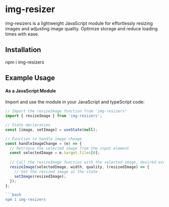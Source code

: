 # img-resizer

img-resizers is a lightweight JavaScript module for effortlessly resizing images and adjusting image quality. Optimize storage and reduce loading times with ease.

## Installation
npm i img-resizers

## Example Usage
#### As a JavaScript Module
Import and use the module in your JavaScript and typeScript code:

```javascript 
// Import the resizeImage function from 'img-resizers'
import { resizeImage } from 'img-resizers';

// State declaration
const [image, setImage] = useState(null);

// Function to handle image change
const handleImageChange = (e) => {
  // Retrieve the selected image from the input element
  const selectedImage = e.target.files[0];
  
  // Call the resizeImage function with the selected image, desired width, quality, and a callback function to set the resized image
  resizeImage(selectedImage, width, quality, (resizedImage) => {
    // Set the resized image as the state
    setImage(resizedImage);
  });
};

```bash
npm i img-resizers

